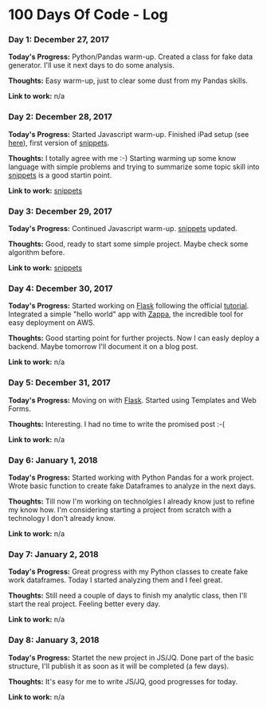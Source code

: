 # 100 Days Of Code - Log

### Day 1:  December 27, 2017 

**Today's Progress:** Python/Pandas warm-up. Created a class for fake data generator. I'll use it next days to do some analysis.

**Thoughts:** Easy warm-up, just to clear some dust from my Pandas skills.

**Link to work:** n/a 

### Day 2:  December 28, 2017 

**Today's Progress:** Started Javascript warm-up. Finished iPad setup (see [here](links.md)), first version of [snippets](snippets.md).

**Thoughts:** I totally agree with me :-) Starting warming up some know language with simple problems and trying to summarize some topic skill into [snippets](snippets.md) is a good startin point.

**Link to work:** [snippets](snippets.md)

### Day 3:  December 29, 2017 

**Today's Progress:** Continued Javascript warm-up. [snippets](snippets.md) updated.

**Thoughts:** Good, ready to start some simple project. Maybe check some algorithm before.

**Link to work:** [snippets](snippets.md)

### Day 4:  December 30, 2017 

**Today's Progress:** Started working on [Flask](http://flask.pocoo.org/) following the official [tutorial](http://flask.pocoo.org/docs/0.12/tutorial/). Integrated a simple "hello world" app with [Zappa](https://github.com/Miserlou/Zappa), the incredible tool for easy deployment on AWS.

**Thoughts:** Good starting point for further projects. Now I can easly deploy a backend. Maybe tomorrow I'll document it on a blog post.

**Link to work:** n/a

### Day 5:  December 31, 2017 

**Today's Progress:** Moving on with [Flask](http://flask.pocoo.org/). Started using Templates and Web Forms.

**Thoughts:** Interesting. I had no time to write the promised post :-(

**Link to work:** n/a

### Day 6:  January 1, 2018 

**Today's Progress:** Started working with Python Pandas for a work project. Wrote basic function to create fake Dataframes to analyze in the next days.

**Thoughts:** Till now I'm working on technolgies I already know just to refine my know how. I'm considering starting a project from scratch with a technology I don't already know.

**Link to work:** n/a

### Day 7:  January 2, 2018 

**Today's Progress:** Great progress with my Python classes to create fake work dataframes. Today I started analyzing them and I feel great.

**Thoughts:** Still need a couple of days to finish my analytic class, then I'll start the real project. Feeling better every day.

**Link to work:** n/a

### Day 8:  January 3, 2018 

**Today's Progress:** Startet the new project in JS/JQ. Done part of the basic structure, I'll publish it as soon as it will be completed (a few days).

**Thoughts:** It's easy for me to write JS/JQ, good progresses for today.

**Link to work:** n/a